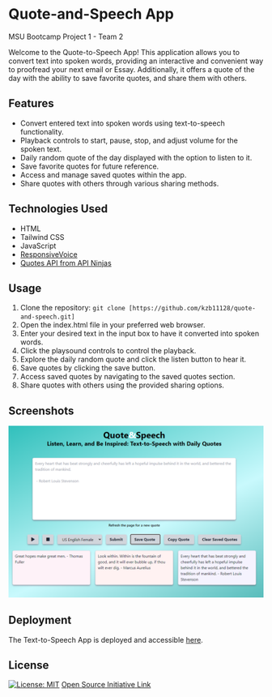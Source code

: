 # Quote-and-Speech App
MSU Bootcamp Project 1 - Team 2

Welcome to the Quote-to-Speech App! This application allows you to convert text into spoken words, providing an interactive and convenient way to proofread your next email or Essay. Additionally, it offers a quote of the day with the ability to save favorite quotes, and share them with others.

## Features

- Convert entered text into spoken words using text-to-speech functionality.
- Playback controls to start, pause, stop, and adjust volume for the spoken text.
- Daily random quote of the day displayed with the option to listen to it.
- Save favorite quotes for future reference.
- Access and manage saved quotes within the app.
- Share quotes with others through various sharing methods.
 
## Technologies Used

- HTML
- Tailwind CSS
- JavaScript
- [ResponsiveVoice](https://responsivevoice.org/api/)
- [Quotes API from API Ninjas](https://api-ninjas.com/api/quotes)

## Usage

1. Clone the repository: `git clone [https://github.com/kzb11128/quote-and-speech.git]`
2. Open the index.html file in your preferred web browser.
3. Enter your desired text in the input box to have it converted into spoken words.
4. Click the playsound controls to control the playback.
5. Explore the daily random quote and click the listen button to hear it.
6. Save quotes by clicking the save button.
7. Access saved quotes by navigating to the saved quotes section.
8. Share quotes with others using the provided sharing options.

## Screenshots

![App Screenshot](./assets/images/website-preview-screenshot.png)

## Deployment

The Text-to-Speech App is deployed and accessible [here](https://kzb11128.github.io/quote-and-speech/).

## License

[![License: MIT](https://img.shields.io/badge/License-MIT-yellow.svg)](https://opensource.org/licenses/MIT) [Open Source Initiative Link](https://opensource.org/licenses/MIT)

